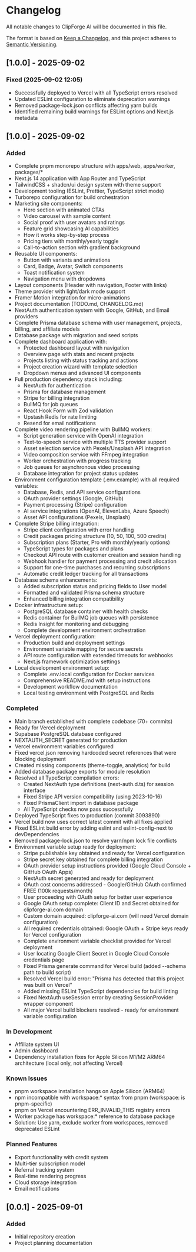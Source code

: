 # Changelog

All notable changes to ClipForge AI will be documented in this file.

The format is based on [Keep a Changelog](https://keepachangelog.com/en/1.0.0/),
and this project adheres to [Semantic Versioning](https://semver.org/spec/v2.0.0.html).

## [1.0.0] - 2025-09-02

### Fixed (2025-09-02 12:05)
- Successfully deployed to Vercel with all TypeScript errors resolved
- Updated ESLint configuration to eliminate deprecation warnings
- Removed package-lock.json conflicts affecting yarn builds
- Identified remaining build warnings for ESLint options and Next.js metadata

## [1.0.0] - 2025-09-02

### Added
- Complete pnpm monorepo structure with apps/web, apps/worker, packages/*
- Next.js 14 application with App Router and TypeScript
- TailwindCSS + shadcn/ui design system with theme support
- Development tooling (ESLint, Prettier, TypeScript strict mode)
- Turborepo configuration for build orchestration
- Marketing site components:
  - Hero section with animated CTAs
  - Video carousel with sample content
  - Social proof with user avatars and ratings
  - Feature grid showcasing AI capabilities
  - How it works step-by-step process
  - Pricing tiers with monthly/yearly toggle
  - Call-to-action section with gradient background
- Reusable UI components:
  - Button with variants and animations
  - Card, Badge, Avatar, Switch components
  - Toast notification system
  - Navigation menu with dropdowns
- Layout components (Header with navigation, Footer with links)
- Theme provider with light/dark mode support
- Framer Motion integration for micro-animations
- Project documentation (TODO.md, CHANGELOG.md)
- NextAuth authentication system with Google, GitHub, and Email providers
- Complete Prisma database schema with user management, projects, billing, and affiliate models
- Database package with migration and seed scripts
- Complete dashboard application with:
  - Protected dashboard layout with navigation
  - Overview page with stats and recent projects
  - Projects listing with status tracking and actions
  - Project creation wizard with template selection
  - Dropdown menus and advanced UI components
- Full production dependency stack including:
  - NextAuth for authentication
  - Prisma for database management
  - Stripe for billing integration
  - BullMQ for job queues
  - React Hook Form with Zod validation
  - Upstash Redis for rate limiting
  - Resend for email notifications
- Complete video rendering pipeline with BullMQ workers:
  - Script generation service with OpenAI integration
  - Text-to-speech service with multiple TTS provider support
  - Asset selection service with Pexels/Unsplash API integration
  - Video composition service with FFmpeg integration
  - Worker orchestration with progress tracking
  - Job queues for asynchronous video processing
  - Database integration for project status updates
- Environment configuration template (.env.example) with all required variables:
  - Database, Redis, and API service configurations
  - OAuth provider settings (Google, GitHub)
  - Payment processing (Stripe) configuration
  - AI service integrations (OpenAI, ElevenLabs, Azure Speech)
  - Asset API configurations (Pexels, Unsplash)
- Complete Stripe billing integration:
  - Stripe client configuration with error handling
  - Credit packages pricing structure (10, 50, 100, 500 credits)
  - Subscription plans (Starter, Pro with monthly/yearly options)
  - TypeScript types for packages and plans
  - Checkout API route with customer creation and session handling
  - Webhook handler for payment processing and credit allocation
  - Support for one-time purchases and recurring subscriptions
  - Automatic credit ledger tracking for all transactions
- Database schema enhancements:
  - Added subscription status and pricing fields to User model
  - Formatted and validated Prisma schema structure
  - Enhanced billing integration compatibility
- Docker infrastructure setup:
  - PostgreSQL database container with health checks
  - Redis container for BullMQ job queues with persistence
  - Redis Insight for monitoring and debugging
  - Complete development environment orchestration
- Vercel deployment configuration:
  - Production build and deployment settings
  - Environment variable mapping for secure secrets
  - API route configuration with extended timeouts for webhooks
  - Next.js framework optimization settings
- Local development environment setup:
  - Complete .env.local configuration for Docker services
  - Comprehensive README.md with setup instructions
  - Development workflow documentation
  - Local testing environment with PostgreSQL and Redis

### Completed
- Main branch established with complete codebase (70+ commits)
- Ready for Vercel deployment
- Supabase PostgreSQL database configured
- NEXTAUTH_SECRET generated for production
- Vercel environment variables configured
- Fixed vercel.json removing hardcoded secret references that were blocking deployment
- Created missing components (theme-toggle, analytics) for build
- Added database package exports for module resolution
- Resolved all TypeScript compilation errors:
  - Created NextAuth type definitions (next-auth.d.ts) for session interface
  - Fixed Stripe API version compatibility (using 2023-10-16)
  - Fixed PrismaClient import in database package
  - All TypeScript checks now pass successfully
- Deployed TypeScript fixes to production (commit 3093890)
- Vercel build now uses correct latest commit with all fixes applied
- Fixed ESLint build error by adding eslint and eslint-config-next to devDependencies
- Removed package-lock.json to resolve yarn/npm lock file conflicts
- Environment variable setup ready for deployment:
  - Stripe publishable key obtained and ready for Vercel configuration
  - Stripe secret key obtained for complete billing integration
  - OAuth provider setup instructions provided (Google Cloud Console + GitHub OAuth Apps)
  - NextAuth secret generated and ready for deployment
  - OAuth cost concerns addressed - Google/GitHub OAuth confirmed FREE (100k requests/month)
  - User proceeding with OAuth setup for better user experience
  - Google OAuth setup complete: Client ID and Secret obtained for clipforge-ai.com domain
  - Custom domain acquired: clipforge-ai.com (will need Vercel domain configuration)
  - All required credentials obtained: Google OAuth + Stripe keys ready for Vercel configuration
  - Complete environment variable checklist provided for Vercel deployment
  - User locating Google Client Secret in Google Cloud Console credentials page
  - Fixed Prisma generate command for Vercel build (added --schema path to build script)
  - Resolved Vercel build error: "Prisma has detected that this project was built on Vercel"
  - Added missing ESLint TypeScript dependencies for build linting
  - Fixed NextAuth useSession error by creating SessionProvider wrapper component
  - All major Vercel build blockers resolved - ready for environment variable configuration

### In Development
- Affiliate system UI
- Admin dashboard
- Dependency installation fixes for Apple Silicon M1/M2 ARM64 architecture (local only, not affecting Vercel)

### Known Issues
- pnpm workspace installation hangs on Apple Silicon (ARM64)
- npm incompatible with workspace:* syntax from pnpm (workspace: is pnpm-specific)
- pnpm on Vercel encountering ERR_INVALID_THIS registry errors
- Worker package has workspace:* reference to database package
- Solution: Use yarn, exclude worker from workspaces, removed deprecated ESLint

### Planned Features
- Export functionality with credit system
- Multi-tier subscription model
- Referral tracking system
- Real-time rendering progress
- Cloud storage integration
- Email notifications

## [0.0.1] - 2025-09-01

### Added
- Initial repository creation
- Project planning documentation
